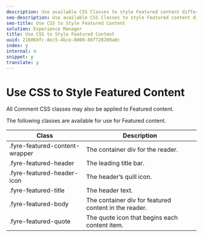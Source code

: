 ```yaml
---
description: Use available CSS Classes to style Featured content differently from other content in your App.
seo-description: Use available CSS Classes to style Featured content differently from other content in your App.
seo-title: Use CSS to Style Featured Content
solution: Experience Manager
title: Use CSS to Style Featured Content
uuid: 216069fc-8ec5-4bce-8000-86f720209a0c
index: y
internal: n
snippet: y
translate: y
---
```


# Use CSS to Style Featured Content

All Comment CSS classes may also be applied to Featured content. 

The following classes are available for use for Featured content.

|  Class | Description |
|---|---|
|  .fyre-featured-content-wrapper | The container div for the reader. |
|  .fyre-featured-header | The leading title bar. |
|  .fyre-featured-header-icon | The header’s quill icon. |
|  .fyre-featured-title | The header text. |
|  .fyre-featured-body | The container div for featured content in the reader. |
|  .fyre-featured-quote | The quote icon that begins each content item. |

